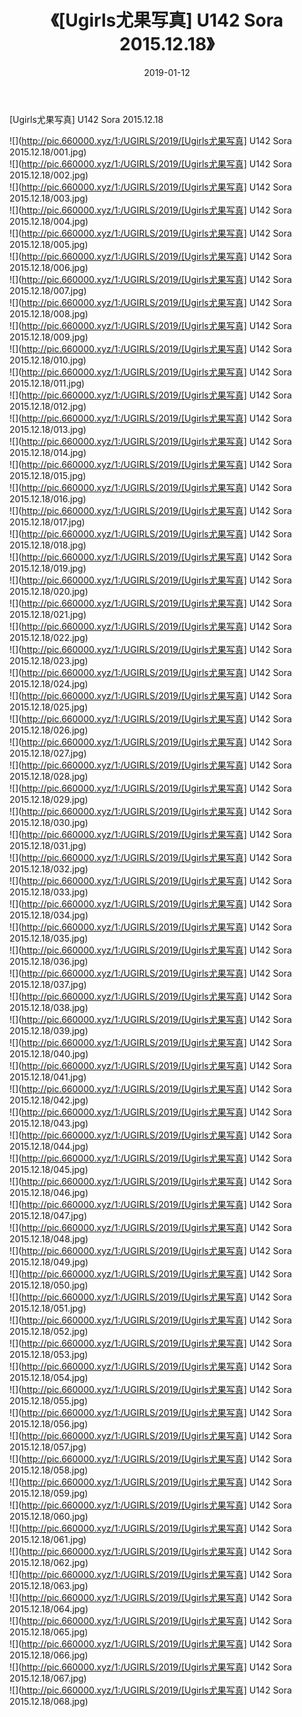 ﻿---
layout: post
title:  《[Ugirls尤果写真] U142 Sora 2015.12.18》
date:   2019-01-12
img: http://pic.660000.xyz/1:/UGIRLS/2019/[Ugirls尤果写真] U142 Sora 2015.12.18/000.jpg
categories: [美女, 清纯, 唯美]
---

[Ugirls尤果写真] U142 Sora 2015.12.18

 ![](http://pic.660000.xyz/1:/UGIRLS/2019/[Ugirls尤果写真] U142 Sora 2015.12.18/001.jpg) <br>![](http://pic.660000.xyz/1:/UGIRLS/2019/[Ugirls尤果写真] U142 Sora 2015.12.18/002.jpg) <br>![](http://pic.660000.xyz/1:/UGIRLS/2019/[Ugirls尤果写真] U142 Sora 2015.12.18/003.jpg) <br>![](http://pic.660000.xyz/1:/UGIRLS/2019/[Ugirls尤果写真] U142 Sora 2015.12.18/004.jpg) <br>![](http://pic.660000.xyz/1:/UGIRLS/2019/[Ugirls尤果写真] U142 Sora 2015.12.18/005.jpg) <br>![](http://pic.660000.xyz/1:/UGIRLS/2019/[Ugirls尤果写真] U142 Sora 2015.12.18/006.jpg) <br>![](http://pic.660000.xyz/1:/UGIRLS/2019/[Ugirls尤果写真] U142 Sora 2015.12.18/007.jpg) <br>![](http://pic.660000.xyz/1:/UGIRLS/2019/[Ugirls尤果写真] U142 Sora 2015.12.18/008.jpg) <br>![](http://pic.660000.xyz/1:/UGIRLS/2019/[Ugirls尤果写真] U142 Sora 2015.12.18/009.jpg) <br>![](http://pic.660000.xyz/1:/UGIRLS/2019/[Ugirls尤果写真] U142 Sora 2015.12.18/010.jpg) <br>![](http://pic.660000.xyz/1:/UGIRLS/2019/[Ugirls尤果写真] U142 Sora 2015.12.18/011.jpg) <br>![](http://pic.660000.xyz/1:/UGIRLS/2019/[Ugirls尤果写真] U142 Sora 2015.12.18/012.jpg) <br>![](http://pic.660000.xyz/1:/UGIRLS/2019/[Ugirls尤果写真] U142 Sora 2015.12.18/013.jpg) <br>![](http://pic.660000.xyz/1:/UGIRLS/2019/[Ugirls尤果写真] U142 Sora 2015.12.18/014.jpg) <br>![](http://pic.660000.xyz/1:/UGIRLS/2019/[Ugirls尤果写真] U142 Sora 2015.12.18/015.jpg) <br>![](http://pic.660000.xyz/1:/UGIRLS/2019/[Ugirls尤果写真] U142 Sora 2015.12.18/016.jpg) <br>![](http://pic.660000.xyz/1:/UGIRLS/2019/[Ugirls尤果写真] U142 Sora 2015.12.18/017.jpg) <br>![](http://pic.660000.xyz/1:/UGIRLS/2019/[Ugirls尤果写真] U142 Sora 2015.12.18/018.jpg) <br>![](http://pic.660000.xyz/1:/UGIRLS/2019/[Ugirls尤果写真] U142 Sora 2015.12.18/019.jpg) <br>![](http://pic.660000.xyz/1:/UGIRLS/2019/[Ugirls尤果写真] U142 Sora 2015.12.18/020.jpg) <br>![](http://pic.660000.xyz/1:/UGIRLS/2019/[Ugirls尤果写真] U142 Sora 2015.12.18/021.jpg) <br>![](http://pic.660000.xyz/1:/UGIRLS/2019/[Ugirls尤果写真] U142 Sora 2015.12.18/022.jpg) <br>![](http://pic.660000.xyz/1:/UGIRLS/2019/[Ugirls尤果写真] U142 Sora 2015.12.18/023.jpg) <br>![](http://pic.660000.xyz/1:/UGIRLS/2019/[Ugirls尤果写真] U142 Sora 2015.12.18/024.jpg) <br>![](http://pic.660000.xyz/1:/UGIRLS/2019/[Ugirls尤果写真] U142 Sora 2015.12.18/025.jpg) <br>![](http://pic.660000.xyz/1:/UGIRLS/2019/[Ugirls尤果写真] U142 Sora 2015.12.18/026.jpg) <br>![](http://pic.660000.xyz/1:/UGIRLS/2019/[Ugirls尤果写真] U142 Sora 2015.12.18/027.jpg) <br>![](http://pic.660000.xyz/1:/UGIRLS/2019/[Ugirls尤果写真] U142 Sora 2015.12.18/028.jpg) <br>![](http://pic.660000.xyz/1:/UGIRLS/2019/[Ugirls尤果写真] U142 Sora 2015.12.18/029.jpg) <br>![](http://pic.660000.xyz/1:/UGIRLS/2019/[Ugirls尤果写真] U142 Sora 2015.12.18/030.jpg) <br>![](http://pic.660000.xyz/1:/UGIRLS/2019/[Ugirls尤果写真] U142 Sora 2015.12.18/031.jpg) <br>![](http://pic.660000.xyz/1:/UGIRLS/2019/[Ugirls尤果写真] U142 Sora 2015.12.18/032.jpg) <br>![](http://pic.660000.xyz/1:/UGIRLS/2019/[Ugirls尤果写真] U142 Sora 2015.12.18/033.jpg) <br>![](http://pic.660000.xyz/1:/UGIRLS/2019/[Ugirls尤果写真] U142 Sora 2015.12.18/034.jpg) <br>![](http://pic.660000.xyz/1:/UGIRLS/2019/[Ugirls尤果写真] U142 Sora 2015.12.18/035.jpg) <br>![](http://pic.660000.xyz/1:/UGIRLS/2019/[Ugirls尤果写真] U142 Sora 2015.12.18/036.jpg) <br>![](http://pic.660000.xyz/1:/UGIRLS/2019/[Ugirls尤果写真] U142 Sora 2015.12.18/037.jpg) <br>![](http://pic.660000.xyz/1:/UGIRLS/2019/[Ugirls尤果写真] U142 Sora 2015.12.18/038.jpg) <br>![](http://pic.660000.xyz/1:/UGIRLS/2019/[Ugirls尤果写真] U142 Sora 2015.12.18/039.jpg) <br>![](http://pic.660000.xyz/1:/UGIRLS/2019/[Ugirls尤果写真] U142 Sora 2015.12.18/040.jpg) <br>![](http://pic.660000.xyz/1:/UGIRLS/2019/[Ugirls尤果写真] U142 Sora 2015.12.18/041.jpg) <br>![](http://pic.660000.xyz/1:/UGIRLS/2019/[Ugirls尤果写真] U142 Sora 2015.12.18/042.jpg) <br>![](http://pic.660000.xyz/1:/UGIRLS/2019/[Ugirls尤果写真] U142 Sora 2015.12.18/043.jpg) <br>![](http://pic.660000.xyz/1:/UGIRLS/2019/[Ugirls尤果写真] U142 Sora 2015.12.18/044.jpg) <br>![](http://pic.660000.xyz/1:/UGIRLS/2019/[Ugirls尤果写真] U142 Sora 2015.12.18/045.jpg) <br>![](http://pic.660000.xyz/1:/UGIRLS/2019/[Ugirls尤果写真] U142 Sora 2015.12.18/046.jpg) <br>![](http://pic.660000.xyz/1:/UGIRLS/2019/[Ugirls尤果写真] U142 Sora 2015.12.18/047.jpg) <br>![](http://pic.660000.xyz/1:/UGIRLS/2019/[Ugirls尤果写真] U142 Sora 2015.12.18/048.jpg) <br>![](http://pic.660000.xyz/1:/UGIRLS/2019/[Ugirls尤果写真] U142 Sora 2015.12.18/049.jpg) <br>![](http://pic.660000.xyz/1:/UGIRLS/2019/[Ugirls尤果写真] U142 Sora 2015.12.18/050.jpg) <br>![](http://pic.660000.xyz/1:/UGIRLS/2019/[Ugirls尤果写真] U142 Sora 2015.12.18/051.jpg) <br>![](http://pic.660000.xyz/1:/UGIRLS/2019/[Ugirls尤果写真] U142 Sora 2015.12.18/052.jpg) <br>![](http://pic.660000.xyz/1:/UGIRLS/2019/[Ugirls尤果写真] U142 Sora 2015.12.18/053.jpg) <br>![](http://pic.660000.xyz/1:/UGIRLS/2019/[Ugirls尤果写真] U142 Sora 2015.12.18/054.jpg) <br>![](http://pic.660000.xyz/1:/UGIRLS/2019/[Ugirls尤果写真] U142 Sora 2015.12.18/055.jpg) <br>![](http://pic.660000.xyz/1:/UGIRLS/2019/[Ugirls尤果写真] U142 Sora 2015.12.18/056.jpg) <br>![](http://pic.660000.xyz/1:/UGIRLS/2019/[Ugirls尤果写真] U142 Sora 2015.12.18/057.jpg) <br>![](http://pic.660000.xyz/1:/UGIRLS/2019/[Ugirls尤果写真] U142 Sora 2015.12.18/058.jpg) <br>![](http://pic.660000.xyz/1:/UGIRLS/2019/[Ugirls尤果写真] U142 Sora 2015.12.18/059.jpg) <br>![](http://pic.660000.xyz/1:/UGIRLS/2019/[Ugirls尤果写真] U142 Sora 2015.12.18/060.jpg) <br>![](http://pic.660000.xyz/1:/UGIRLS/2019/[Ugirls尤果写真] U142 Sora 2015.12.18/061.jpg) <br>![](http://pic.660000.xyz/1:/UGIRLS/2019/[Ugirls尤果写真] U142 Sora 2015.12.18/062.jpg) <br>![](http://pic.660000.xyz/1:/UGIRLS/2019/[Ugirls尤果写真] U142 Sora 2015.12.18/063.jpg) <br>![](http://pic.660000.xyz/1:/UGIRLS/2019/[Ugirls尤果写真] U142 Sora 2015.12.18/064.jpg) <br>![](http://pic.660000.xyz/1:/UGIRLS/2019/[Ugirls尤果写真] U142 Sora 2015.12.18/065.jpg) <br>![](http://pic.660000.xyz/1:/UGIRLS/2019/[Ugirls尤果写真] U142 Sora 2015.12.18/066.jpg) <br>![](http://pic.660000.xyz/1:/UGIRLS/2019/[Ugirls尤果写真] U142 Sora 2015.12.18/067.jpg) <br>![](http://pic.660000.xyz/1:/UGIRLS/2019/[Ugirls尤果写真] U142 Sora 2015.12.18/068.jpg) <br>